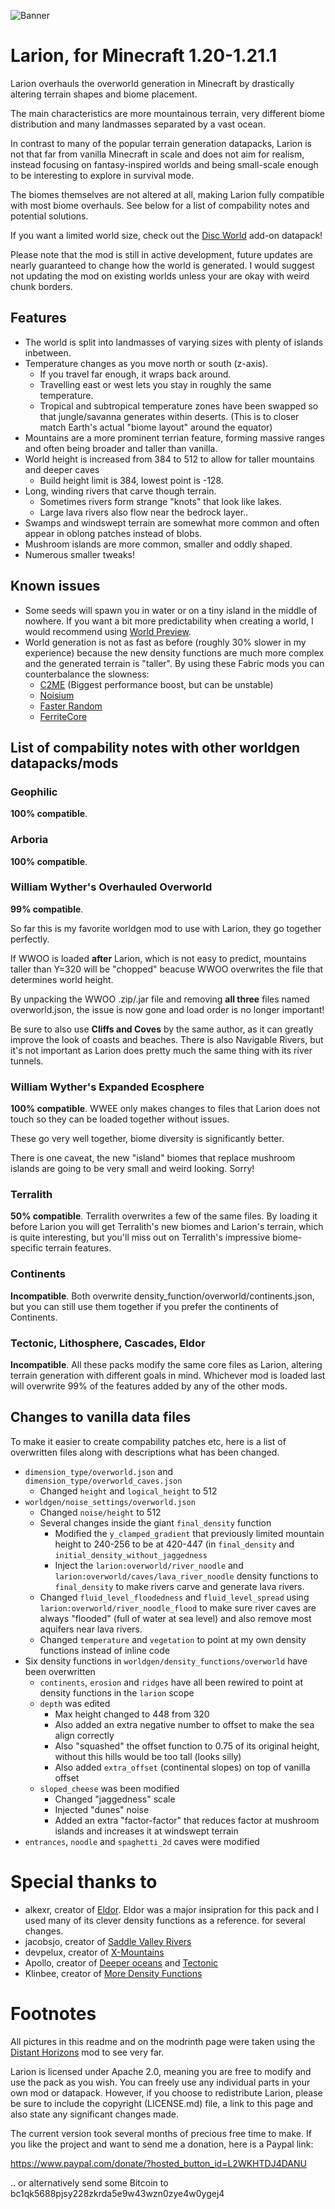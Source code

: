 ![Banner](images/banner.jpg)

# Larion, for Minecraft 1.20-1.21.1

Larion overhauls the overworld generation in Minecraft by
drastically altering terrain shapes and biome placement.

The main characteristics are more mountainous terrain, very different biome
distribution and many landmasses separated by a vast ocean.

In contrast to many of the popular terrain generation datapacks, Larion is not
that far from vanilla Minecraft in scale and does not aim for realism, instead
focusing on fantasy-inspired worlds and being small-scale enough to be
interesting to explore in survival mode.

The biomes themselves are not altered at all, making Larion fully compatible
with most biome overhauls. See below for a list of compability notes
and potential solutions.

If you want a limited world size, check out the [Disc
World](https://modrinth.com/datapack/larion-one-continent) add-on datapack!

Please note that the mod is still in active development, future updates are
nearly guaranteed to change how the world is generated. I would suggest not
updating the mod on existing worlds unless your are okay with weird chunk
borders.

## Features

- The world is split into landmasses of varying sizes with plenty of islands
inbetween.
- Temperature changes as you move north or south (z-axis).
    - If you travel far enough, it wraps back around.
    - Travelling east or west lets you stay in roughly the same temperature.
    - Tropical and subtropical temperature zones have been swapped so that
    jungle/savanna generates within deserts. (This is to closer match Earth's
    actual "biome layout" around the equator)
- Mountains are a more prominent terrian feature, forming massive ranges and
often being broader and taller than vanilla.
- World height is increased from 384 to 512 to allow for taller mountains and deeper caves
    - Build height limit is 384, lowest point is -128.
- Long, winding rivers that carve though terrain.
    - Sometimes rivers form strange "knots" that look like lakes.
    - Large lava rivers also flow near the bedrock layer..
- Swamps and windswept terrain are somewhat more common and often appear in
oblong patches instead of blobs.
- Mushroom islands are more common, smaller and oddly shaped.
- Numerous smaller tweaks!

## Known issues

- Some seeds will spawn you in water or on a tiny island in the middle of
nowhere. If you want a bit more predictability when creating a world, I would
recommend using [World Preview](https://modrinth.com/mod/world-preview).
- World generation is not as fast as before (roughly 30% slower in my
experience) because the new density functions are much more
complex and the generated terrain is "taller".
By using these Fabric mods you can counterbalance the slowness:
    - [C2ME](https://modrinth.com/mod/c2me-fabric) (Biggest performance boost, but can be unstable)
    - [Noisium](https://modrinth.com/mod/noisium)
    - [Faster Random](https://modrinth.com/mod/faster-random)
    - [FerriteCore](https://modrinth.com/mod/ferrite-core)

## List of compability notes with other worldgen datapacks/mods

### Geophilic

**100% compatible**.

### Arboria

**100% compatible**.

### William Wyther's Overhauled Overworld

**99% compatible**.

So far this is my favorite worldgen mod to use with Larion, they go together
perfectly.

If WWOO is loaded **after** Larion, which is not easy to predict, mountains
taller than Y=320 will be "chopped" beacuse WWOO overwrites the file that
determines world height. 

By unpacking the WWOO .zip/.jar file and removing **all three** files named
overworld.json, the issue is now gone and load order is no longer important!

Be sure to also use **Cliffs and Coves**  by the same
author, as it can greatly improve the look of coasts and beaches. There is
also Navigable Rivers, but it's not important as Larion does pretty much the
same thing with its river tunnels.

### William Wyther's Expanded Ecosphere

**100% compatible**. WWEE only makes changes to files that Larion
does not touch so they can be loaded together without issues.

These go very well together, biome diversity is significantly better.

There is one caveat, the new "island" biomes that replace mushroom islands are
going to be very small and weird looking. Sorry!

### Terralith

**50% compatible**. Terralith overwrites a few of the same files. By loading it
before Larion you will get Terralith's new biomes and Larion's terrain, which is
quite interesting, but you'll miss out on Terralith's impressive biome-specific
terrain features.

### Continents

**Incompatible**. Both overwrite density_function/overworld/continents.json, but
you can still use them together if you prefer the continents of Continents.

### Tectonic, Lithosphere, Cascades, Eldor

**Incompatible**. All these packs modify the same core files as Larion, altering
terrain generation with different goals in mind. Whichever mod is loaded last
will overwrite 99% of the features added by any of the other mods.

## Changes to vanilla data files

To make it easier to create compability patches etc, here is a list of
overwritten files along with descriptions what has been changed.

- `dimension_type/overworld.json` and `dimension_type/overworld_caves.json`
    - Changed `height` and `logical_height` to 512
- `worldgen/noise_settings/overworld.json`
    - Changed `noise/height` to 512
    - Several changes inside the giant `final_density` function
        - Modified the `y_clamped_gradient` that previously limited mountain height
          to 240-256 to be at 420-447 (in `final_density` and
        `initial_density_without_jaggedness`
        - Inject the `larion:overworld/river_noodle` and `larion:overworld/caves/lava_river_noodle` density functions to `final_density` to make rivers carve and generate lava rivers.
    - Changed `fluid_level_floodedness` and `fluid_level_spread` using `larion:overworld/river_noodle_flood` to make sure river caves are always "flooded" (full of water at sea level) and also remove most aquifers near lava rivers.
    - Changed `temperature` and `vegetation` to point at my own density
    functions instead of inline code
- Six density functions in `worldgen/density_functions/overworld` have been overwritten
    - `continents`, `erosion` and `ridges` have all been rewired to point at
    density functions in the `larion` scope
    - `depth` was edited
        - Max height changed to 448 from 320
        - Also added an extra negative number to offset to make the sea align correctly
        - Also "squashed" the offset function to 0.75 of its original height,
        without this hills would be too tall (looks silly)
        - Also added `extra_offset` (continental slopes) on top of vanilla offset
    - `sloped_cheese` was been modified
        - Changed "jaggedness" scale
        - Injected "dunes" noise
        - Added an extra "factor-factor" that reduces factor at mushroom islands and increases it at windswept terrain 
- `entrances`, `noodle` and `spaghetti_2d` caves were modified

# Special thanks to

- alkexr, creator of
[Eldor](https://www.planetminecraft.com/data-pack/eldor/). Eldor was a major
insipration for this pack and I used many of its clever density functions as a reference.
for several changes.
- jacobsjo, creator of [Saddle Valley Rivers](https://www.planetminecraft.com/data-pack/saddle-valley-rivers-canyons-and-underground-rivers-1-18-2-only/)
- devpelux, creator of [X-Mountains](https://modrinth.com/datapack/xmountains)
- Apollo, creator of [Deeper oceans](https://modrinth.com/datapack/deeper-oceans) and [Tectonic](https://modrinth.com/datapack/tectonic)
- Klinbee, creator of [More Density Functions](https://modrinth.com/mod/more-density-functions)

# Footnotes

All pictures in this readme and on the modrinth page were taken using the
[Distant Horizons](https://modrinth.com/mod/distanthorizons) mod to see very far.

Larion is licensed under Apache 2.0, meaning you are free to modify and use the
pack as you wish. You can freely use any individual parts in your own
mod or datapack. However, if you choose to redistribute Larion, please be sure to
include the copyright (LICENSE.md) file, a link to this page and also state any
significant changes made.

The current version took several months of precious free time to make.
If you like the project and want to send me a donation, here is a Paypal link:

https://www.paypal.com/donate/?hosted_button_id=L2WKHTDJ4DANU

.. or alternatively send some Bitcoin to bc1qk5688pjsy228zkrda5e9w43wzn0zye4w0ygej4
